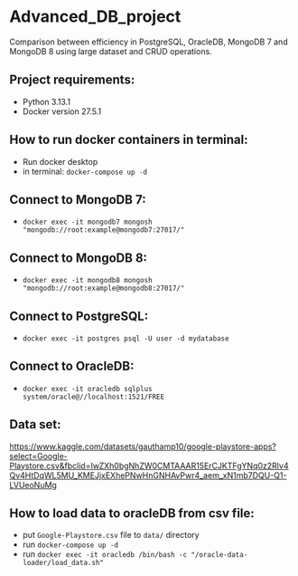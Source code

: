 # Advanced_DB_project
Comparison between efficiency in PostgreSQL, OracleDB, MongoDB 7 and MongoDB 8 using large dataset and CRUD operations. 

## Project requirements:
- Python 3.13.1
- Docker version 27.5.1

## How to run docker containers in terminal:
- Run docker desktop
- in terminal: ```docker-compose up -d```

## Connect to MongoDB 7:
- ```docker exec -it mongodb7 mongosh "mongodb://root:example@mongodb7:27017/"```


## Connect to MongoDB 8:
- ```docker exec -it mongodb8 mongosh "mongodb://root:example@mongodb8:27017/"```


## Connect to PostgreSQL:
- ```docker exec -it postgres psql -U user -d mydatabase```

## Connect to OracleDB:
- ```docker exec -it oracledb sqlplus system/oracle@//localhost:1521/FREE```

## Data set:
https://www.kaggle.com/datasets/gauthamp10/google-playstore-apps?select=Google-Playstore.csv&fbclid=IwZXh0bgNhZW0CMTAAAR15ErCJKTFgYNq0z2Rlv4Qv4HtDqWL5MU_KMEJjxEXhePNwHnGNHAvPwr4_aem_xN1mb7DQU-Q1-LVUeoNuMg


## How to load data to oracleDB from csv file:
- put ```Google-Playstore.csv``` file to ```data/``` directory
- run ```docker-compose up -d```
- run ```docker exec -it oracledb /bin/bash -c "/oracle-data-loader/load_data.sh"```